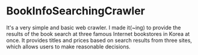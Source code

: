 # BookInfoSearchingCrawler
It's a very simple and basic web crawler. I made it(~ing) to provide the results of the book search at three famous Internet bookstores in Korea at once. It provides titles and prices based on search results from three sites, which allows users to make reasonable decisions.
